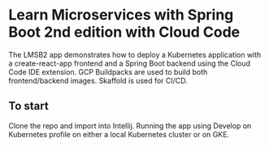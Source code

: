 # Learn Microservices with Spring Boot 2nd edition with Cloud Code

The LMSB2 app demonstrates how to deploy a Kubernetes application with a create-react-app frontend and a Spring Boot backend using the Cloud Code IDE extension. GCP Buildpacks are used to build both frontend/backend images. Skaffold is used for CI/CD.


## To start
Clone the repo and import into Intellij. Running the app using Develop on Kubernetes profile on either a local Kubernetes cluster or on GKE.